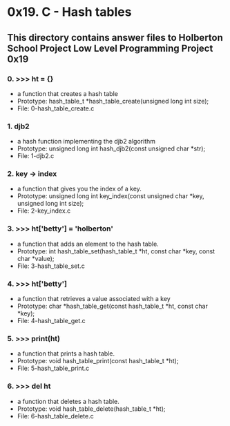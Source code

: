 # 0x19. C - Hash tables
## This directory contains answer files to Holberton School Project Low Level Programming Project 0x19

### 0. >>> ht = {}
* a function that creates a hash table
* Prototype: hash_table_t *hash_table_create(unsigned long int size);
* File: 0-hash_table_create.c

### 1. djb2
* a hash function implementing the djb2 algorithm
* Prototype: unsigned long int hash_djb2(const unsigned char *str);
* File: 1-djb2.c

### 2. key -> index
* a function that gives you the index of a key.
* Prototype: unsigned long int key_index(const unsigned char *key, unsigned long int size);
* File: 2-key_index.c

### 3. >>> ht['betty'] = 'holberton'
* a function that adds an element to the hash table.
* Prototype: int hash_table_set(hash_table_t *ht, const char *key, const char *value);
* File: 3-hash_table_set.c

### 4. >>> ht['betty']
* a function that retrieves a value associated with a key
* Prototype: char *hash_table_get(const hash_table_t *ht, const char *key);
* File: 4-hash_table_get.c

### 5. >>> print(ht)
* a function that prints a hash table.
* Prototype: void hash_table_print(const hash_table_t *ht);
* File: 5-hash_table_print.c

### 6. >>> del ht
* a function that deletes a hash table.
* Prototype: void hash_table_delete(hash_table_t *ht);
* File: 6-hash_table_delete.c